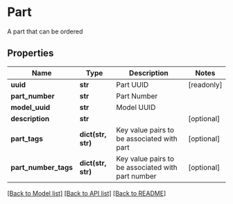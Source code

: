 # Part

A part that can be ordered
## Properties
Name | Type | Description | Notes
------------ | ------------- | ------------- | -------------
**uuid** | **str** | Part UUID | [readonly] 
**part_number** | **str** | Part Number | 
**model_uuid** | **str** | Model UUID | 
**description** | **str** |  | [optional] 
**part_tags** | **dict(str, str)** | Key value pairs to be associated with part | [optional] 
**part_number_tags** | **dict(str, str)** | Key value pairs to be associated with part number | [optional] 

[[Back to Model list]](../README.md#documentation-for-models) [[Back to API list]](../README.md#documentation-for-api-endpoints) [[Back to README]](../README.md)


